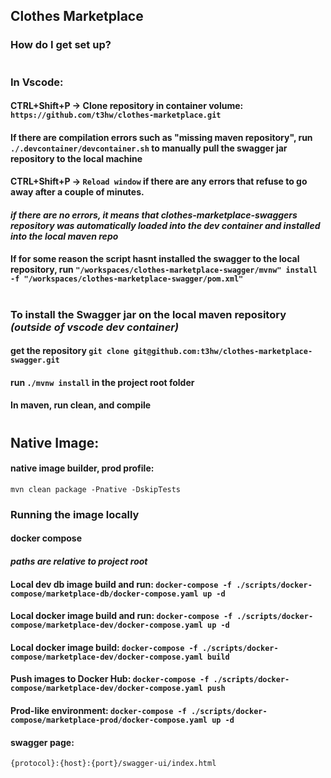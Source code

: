 ## Clothes Marketplace #

### How do I get set up?
#
### In Vscode:
#### CTRL+Shift+P -> Clone repository in container volume: `https://github.com/t3hw/clothes-marketplace.git`
#### If there are compilation errors such as "missing maven repository", run `./.devcontainer/devcontainer.sh` to manually pull the swagger jar repository to the local machine
#### CTRL+Shift+P -> `Reload window` if there are any errors that refuse to go away after a couple of minutes.
#### *if there are no errors, it means that clothes-marketplace-swaggers repository was automatically loaded into the dev container and installed into the local maven repo*
#### If for some reason the script hasnt installed the swagger to the local repository, run `"/workspaces/clothes-marketplace-swagger/mvnw" install -f "/workspaces/clothes-marketplace-swagger/pom.xml"`
#
### To install the Swagger jar on the local maven repository *(outside of vscode dev container)*
#### get the repository `git clone git@github.com:t3hw/clothes-marketplace-swagger.git`
#### run `./mvnw install` in the project root folder
#### In maven, run clean, and compile
#

## Native Image:
#### native image builder, prod profile:
`mvn clean package -Pnative -DskipTests`


### Running the image locally
#### docker compose
#### *paths are relative to project root*
#### Local dev db image build and run: `docker-compose -f ./scripts/docker-compose/marketplace-db/docker-compose.yaml up -d`
#### Local docker image build and run: `docker-compose -f ./scripts/docker-compose/marketplace-dev/docker-compose.yaml up -d`
#### Local docker image build:         `docker-compose -f ./scripts/docker-compose/marketplace-dev/docker-compose.yaml build`
#### Push images to Docker Hub:        `docker-compose -f ./scripts/docker-compose/marketplace-dev/docker-compose.yaml push`
#### Prod-like environment:            `docker-compose -f ./scripts/docker-compose/marketplace-prod/docker-compose.yaml up -d`


#### swagger page:

`{protocol}:{host}:{port}/swagger-ui/index.html`